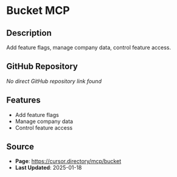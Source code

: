 # Bucket MCP

## Description
Add feature flags, manage company data, control feature access.

## GitHub Repository
*No direct GitHub repository link found*

## Features
- Add feature flags
- Manage company data
- Control feature access

## Source
- **Page**: https://cursor.directory/mcp/bucket
- **Last Updated**: 2025-01-18
